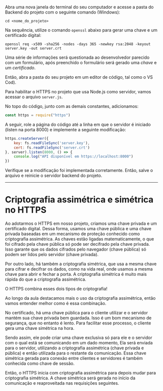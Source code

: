 
Abra uma nova janela do terminal do seu computador e acesse a pasta do Backend do projeto com o seguinte comando (Windows):

```shell
cd <nome_do_projeto>
```

Na sequência, utilize o comando `openssl` abaixo para gerar uma chave e um certificado digital:

```shell
openssl req -x509 -sha256 -nodes -days 365 -newkey rsa:2048 -keyout server.key -out server.crt
```

Uma série de informações será questionada ao desenvolvedor parecido com um formulário, após preenchido o formulário será gerado uma *chave* e um *certificado*.

Então, abra a pasta do seu projeto em um editor de código, tal como o VS Cod).

Para habilitar o HTTPS no projeto que usa Node.js como servidor, vamos acessar o arquivo `server.js`.

No topo do código, junto com as demais constantes, adicionamos:

```javascript
const https = require("https")
```

A seguir, role a página do código até a linha em que o servidor é iniciado (listen na porta 8000) e implemente a seguinte modificação:

```javascript
https.createServer({
	key: fs.readFileSync('server.key'),
	cert: fs.readFileSync('server.crt')
}, server).listen(8000, () => {
	console.log("API disponível em https://localhost:8000")
})
```

Verifique se a modificação foi implementada corretamente. Então, salve o arquivo e reinicie o servidor backend do projeto.

---

# Criptografia assimétrica e simétrica no HTTPS

Ao adotarmos o HTTPS em nosso projeto, criamos uma chave privada e um certificado digital. Dessa forma, usamos uma chave pública e uma chave privada baseadas em um mecanismo de proteção conhecido como criptografia assimétrica. As chaves estão ligadas matematicamente, o que foi cifrado pela chave pública só pode ser decifrado pela chave privada. Isso garante que os dados cifrados pelo navegador (chave pública) só podem ser lidos pelo servidor (chave privada).

Por outro lado, há também a criptografia simétrica, que usa a mesma chave para cifrar e decifrar os dados, como na vida real, onde usamos a mesma chave para abrir e fechar a porta. A criptografia simétrica é muito mais rápida do que a criptografia assimétrica.

O HTTPS combina esses dois tipos de criptografia!

Ao longo da aula destacamos mais o uso da criptografia assimétrica, então vamos entender melhor como é essa combinação.

No certificado, há uma chave pública para o cliente utilizar e o servidor mantém sua chave privada bem guardada. Isso é um bom mecanismo de segurança, que no entanto é lento. Para facilitar esse processo, o cliente gera uma chave simétrica na hora.

Sendo assim, ele pode criar uma chave exclusiva só para ele e o servidor com o qual está se comunicando em um dado momento, Ela será enviada para o servidor, utilizando a criptografia assimétrica (chave privada e pública) e então utilizada para o restante da comunicação. Essa chave simétrica gerada para conexão entre clientes e servidores é também conhecida como chave de sessão.

Então, o HTTPS inicia com criptografia assimétrica para depois mudar para criptografia simétrica. A chave simétrica será gerada no início da comunicação e reaproveitada nas requisições seguintes.